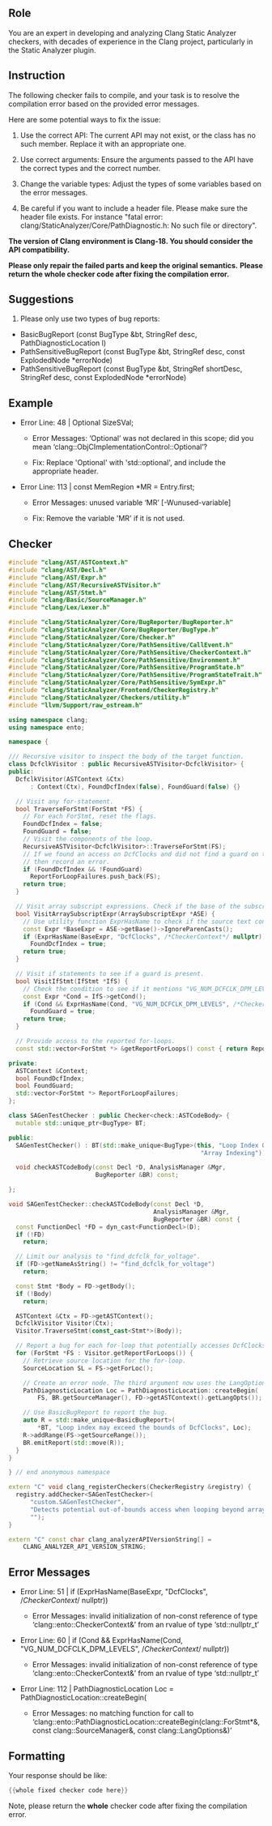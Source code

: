 ## Role

You are an expert in developing and analyzing Clang Static Analyzer checkers, with decades of experience in the Clang project, particularly in the Static Analyzer plugin.

## Instruction

The following checker fails to compile, and your task is to resolve the compilation error based on the provided error messages.

Here are some potential ways to fix the issue:

1. Use the correct API: The current API may not exist, or the class has no such member. Replace it with an appropriate one.

2. Use correct arguments: Ensure the arguments passed to the API have the correct types and the correct number.

3. Change the variable types: Adjust the types of some variables based on the error messages.

4. Be careful if you want to include a header file. Please make sure the header file exists. For instance "fatal error: clang/StaticAnalyzer/Core/PathDiagnostic.h: No such file or directory".

**The version of Clang environment is Clang-18. You should consider the API compatibility.**

**Please only repair the failed parts and keep the original semantics.**
**Please return the whole checker code after fixing the compilation error.**

## Suggestions

1. Please only use two types of bug reports:
  - BasicBugReport (const BugType &bt, StringRef desc, PathDiagnosticLocation l)
  - PathSensitiveBugReport (const BugType &bt, StringRef desc, const ExplodedNode *errorNode)
  - PathSensitiveBugReport (const BugType &bt, StringRef shortDesc, StringRef desc, const ExplodedNode *errorNode)

## Example

- Error Line: 48 |   Optional<DefinedOrUnknownSVal> SizeSVal; 

  - Error Messages: ‘Optional’ was not declared in this scope; did you mean ‘clang::ObjCImplementationControl::Optional’? 

  - Fix: Replace 'Optional<DefinedOrUnknownSVal>' with 'std::optional<DefinedOrUnknownSVal>', and include the appropriate header. 

- Error Line: 113 |     const MemRegion *MR = Entry.first;

    - Error Messages: unused variable ‘MR’ [-Wunused-variable]

    - Fix: Remove the variable 'MR' if it is not used.

## Checker

```cpp
#include "clang/AST/ASTContext.h"
#include "clang/AST/Decl.h"
#include "clang/AST/Expr.h"
#include "clang/AST/RecursiveASTVisitor.h"
#include "clang/AST/Stmt.h"
#include "clang/Basic/SourceManager.h"
#include "clang/Lex/Lexer.h"

#include "clang/StaticAnalyzer/Core/BugReporter/BugReporter.h"
#include "clang/StaticAnalyzer/Core/BugReporter/BugType.h"
#include "clang/StaticAnalyzer/Core/Checker.h"
#include "clang/StaticAnalyzer/Core/PathSensitive/CallEvent.h"
#include "clang/StaticAnalyzer/Core/PathSensitive/CheckerContext.h"
#include "clang/StaticAnalyzer/Core/PathSensitive/Environment.h"
#include "clang/StaticAnalyzer/Core/PathSensitive/ProgramState.h"
#include "clang/StaticAnalyzer/Core/PathSensitive/ProgramStateTrait.h"
#include "clang/StaticAnalyzer/Core/PathSensitive/SymExpr.h"
#include "clang/StaticAnalyzer/Frontend/CheckerRegistry.h"
#include "clang/StaticAnalyzer/Checkers/utility.h"
#include "llvm/Support/raw_ostream.h"

using namespace clang;
using namespace ento;

namespace {

/// Recursive visitor to inspect the body of the target function.
class DcfclkVisitor : public RecursiveASTVisitor<DcfclkVisitor> {
public:
  DcfclkVisitor(ASTContext &Ctx)
      : Context(Ctx), FoundDcfIndex(false), FoundGuard(false) {}

  // Visit any for-statement.
  bool TraverseForStmt(ForStmt *FS) {
    // For each ForStmt, reset the flags.
    FoundDcfIndex = false;
    FoundGuard = false;
    // Visit the components of the loop.
    RecursiveASTVisitor<DcfclkVisitor>::TraverseForStmt(FS);
    // If we found an access on DcfClocks and did not find a guard on the loop index,
    // then record an error.
    if (FoundDcfIndex && !FoundGuard)
      ReportForLoopFailures.push_back(FS);
    return true;
  }

  // Visit array subscript expressions. Check if the base of the subscript is "DcfClocks".
  bool VisitArraySubscriptExpr(ArraySubscriptExpr *ASE) {
    // Use utility function ExprHasName to check if the source text contains "DcfClocks".
    const Expr *BaseExpr = ASE->getBase()->IgnoreParenCasts();
    if (ExprHasName(BaseExpr, "DcfClocks", /*CheckerContext*/ nullptr))
      FoundDcfIndex = true;
    return true;
  }

  // Visit if statements to see if a guard is present.
  bool VisitIfStmt(IfStmt *IfS) {
    // Check the condition to see if it mentions "VG_NUM_DCFCLK_DPM_LEVELS"
    const Expr *Cond = IfS->getCond();
    if (Cond && ExprHasName(Cond, "VG_NUM_DCFCLK_DPM_LEVELS", /*CheckerContext*/ nullptr))
      FoundGuard = true;
    return true;
  }

  // Provide access to the reported for-loops.
  const std::vector<ForStmt *> &getReportForLoops() const { return ReportForLoopFailures; }

private:
  ASTContext &Context;
  bool FoundDcfIndex;
  bool FoundGuard;
  std::vector<ForStmt *> ReportForLoopFailures;
};

class SAGenTestChecker : public Checker<check::ASTCodeBody> {
  mutable std::unique_ptr<BugType> BT;

public:
  SAGenTestChecker() : BT(std::make_unique<BugType>(this, "Loop Index Out-of-Bounds",
                                                     "Array Indexing")) {}

  void checkASTCodeBody(const Decl *D, AnalysisManager &Mgr,
                        BugReporter &BR) const;

};

void SAGenTestChecker::checkASTCodeBody(const Decl *D,
                                        AnalysisManager &Mgr,
                                        BugReporter &BR) const {
  const FunctionDecl *FD = dyn_cast<FunctionDecl>(D);
  if (!FD)
    return;

  // Limit our analysis to "find_dcfclk_for_voltage".
  if (FD->getNameAsString() != "find_dcfclk_for_voltage")
    return;

  const Stmt *Body = FD->getBody();
  if (!Body)
    return;

  ASTContext &Ctx = FD->getASTContext();
  DcfclkVisitor Visitor(Ctx);
  Visitor.TraverseStmt(const_cast<Stmt*>(Body));

  // Report a bug for each for-loop that potentially accesses DcfClocks without a guard.
  for (ForStmt *FS : Visitor.getReportForLoops()) {
    // Retrieve source location for the for-loop.
    SourceLocation SL = FS->getForLoc();

    // Create an error node. The third argument now uses the LangOptions from the ASTContext.
    PathDiagnosticLocation Loc = PathDiagnosticLocation::createBegin(
        FS, BR.getSourceManager(), FD->getASTContext().getLangOpts());

    // Use BasicBugReport to report the bug.
    auto R = std::make_unique<BasicBugReport>(
        *BT, "Loop index may exceed the bounds of DcfClocks", Loc);
    R->addRange(FS->getSourceRange());
    BR.emitReport(std::move(R));
  }
}

} // end anonymous namespace

extern "C" void clang_registerCheckers(CheckerRegistry &registry) {
  registry.addChecker<SAGenTestChecker>(
      "custom.SAGenTestChecker", 
      "Detects potential out-of-bounds access when looping beyond array DcfClocks", 
      "");
}

extern "C" const char clang_analyzerAPIVersionString[] =
    CLANG_ANALYZER_API_VERSION_STRING;

```

## Error Messages 

- Error Line: 51 |     if (ExprHasName(BaseExpr, "DcfClocks", /*CheckerContext*/ nullptr))

	- Error Messages: invalid initialization of non-const reference of type ‘clang::ento::CheckerContext&’ from an rvalue of type ‘std::nullptr_t’

- Error Line: 60 |     if (Cond && ExprHasName(Cond, "VG_NUM_DCFCLK_DPM_LEVELS", /*CheckerContext*/ nullptr))

	- Error Messages: invalid initialization of non-const reference of type ‘clang::ento::CheckerContext&’ from an rvalue of type ‘std::nullptr_t’

- Error Line: 112 |     PathDiagnosticLocation Loc = PathDiagnosticLocation::createBegin(

	- Error Messages: no matching function for call to ‘clang::ento::PathDiagnosticLocation::createBegin(clang::ForStmt*&, const clang::SourceManager&, const clang::LangOptions&)’



## Formatting 

Your response should be like: 

```cpp
{{whole fixed checker code here}}
```

Note, please return the **whole** checker code after fixing the compilation error.